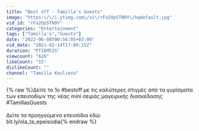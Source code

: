```yaml
---
title: "Best off - Tamilla's Guests"
image: "https:\/\/i.ytimg.com\/vi\/rFa2Op5TN9Y\/hqdefault.jpg"
vid_id: "rFa2Op5TN9Y"
categories: "Entertainment"
tags: ["Tamilla's","Guests"]
date: "2022-06-08T00:56:05+03:00"
vid_date: "2021-02-14T17:00:15Z"
duration: "PT16M52S"
viewcount: "626"
likeCount: "15"
dislikeCount: ""
channel: "Tamilla Koulieva"
---
```

{% raw %}Δείτε το 1ο #bestoff με τις καλύτερες στιγμές από τα γυρίσματα των επεισοδίων της νέας mini σειράς μαγειρικής διασκέδασης #TamillasGuests<br /><br />Δείτε τα προηγούμενα επεισόδια εδώ:<br />bit.ly/ola_ta_epeisodia{% endraw %}
